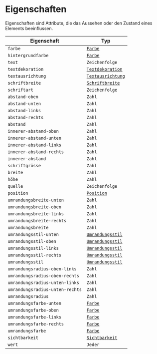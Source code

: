 # Eigenschaften

Eigenschaften sind Attribute, die das Aussehen oder den Zustand eines Elements beeinflussen.

| Eigenschaft                     | Typ                                                             |
|---------------------------------|-----------------------------------------------------------------|
| `farbe`                         | [`Farbe`](/docs/syntax/farben)                                  |
| `hintergrundfarbe`              | [`Farbe`](/docs/syntax/farben)                                  |
| `text`                          | `Zeichenfolge`                                                  |
| `textdekoration`                | [`Textdekoration`](/docs/syntax/eigenschaften/textdekoration)   |
| `textausrichtung`               | [`Textausrichtung`](/docs/syntax/eigenschaften/textausrichtung) |
| `schriftbreite`                 | [`Schriftbreite`](/docs/syntax/eigenschaften/schriftbreite)     |
| `schriftart`                    | `Zeichenfolge`                                                  |
| `abstand-oben`                  | `Zahl`                                                          |
| `abstand-unten`                 | `Zahl`                                                          |
| `abstand-links`                 | `Zahl`                                                          |
| `abstand-rechts`                | `Zahl`                                                          |
| `abstand`                       | `Zahl`                                                          |
| `innerer-abstand-oben`          | `Zahl`                                                          |
| `innerer-abstand-unten`         | `Zahl`                                                          |
| `innerer-abstand-links`         | `Zahl`                                                          |
| `innerer-abstand-rechts`        | `Zahl`                                                          |
| `innerer-abstand`               | `Zahl`                                                          |
| `schriftgrösse`                 | `Zahl`                                                          |
| `breite`                        | `Zahl`                                                          |
| `höhe`                          | `Zahl`                                                          |
| `quelle`                        | `Zeichenfolge`                                                  |
| `position`                      | [`Position`](/docs/syntax/eigenschaften/position)               |
| `umrandungsbreite-unten`        | `Zahl`                                                          |
| `umrandungsbreite-oben`         | `Zahl`                                                          |
| `umrandungsbreite-links`        | `Zahl`                                                          |
| `umrandungsbreite-rechts`       | `Zahl`                                                          |
| `umrandungsbreite`              | `Zahl`                                                          |
| `umrandungsstil-unten`          | [`Umrandungsstil`](/docs/syntax/eigenschaften/umrandungsstil)   |
| `umrandungsstil-oben`           | [`Umrandungsstil`](/docs/syntax/eigenschaften/umrandungsstil)   |
| `umrandungsstil-links`          | [`Umrandungsstil`](/docs/syntax/eigenschaften/umrandungsstil)   |
| `umrandungsstil-rechts`         | [`Umrandungsstil`](/docs/syntax/eigenschaften/umrandungsstil)   |
| `umrandungsstil`                | [`Umrandungsstil`](/docs/syntax/eigenschaften/umrandungsstil)   |
| `umrandungsradius-oben-links`   | `Zahl`                                                          |
| `umrandungsradius-oben-rechts`  | `Zahl`                                                          |
| `umrandungsradius-unten-links`  | `Zahl`                                                          |
| `umrandungsradius-unten-rechts` | `Zahl`                                                          |
| `umrandungsradius`              | `Zahl`                                                          |
| `umrandungsfarbe-unten`         | [`Farbe`](/docs/syntax/farben)                                  |
| `umrandungsfarbe-oben`          | [`Farbe`](/docs/syntax/farben)                                  |
| `umrandungsfarbe-links`         | [`Farbe`](/docs/syntax/farben)                                  |
| `umrandungsfarbe-rechts`        | [`Farbe`](/docs/syntax/farben)                                  |
| `umrandungsfarbe`               | [`Farbe`](/docs/syntax/farben)                                  |
| `sichtbarkeit`                  | [`Sichtbarkeit`](/docs/syntax/eigenschaften/sichtbarkeit)       |
| `wert`                          | `Jeder`                                                         |